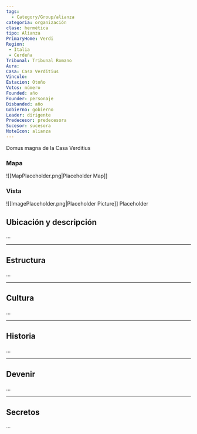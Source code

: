```yaml
---
tags:
  - Category/Group/alianza
categoria: organización
clase: hermética
tipo: Alianza
PrimaryHome: Verdi 
Region:
 - Italia 
 - Cerdeña 
Tribunal: Tribunal Romano 
Aura: 
Casa: Casa Verditius 
Vinculo: 
Estacion: Otoño 
Votos: número
Founded: año
Founder: personaje
Disbanded: año
Gobierno: gobierno
Leader: dirigente
Predecesor: predecesora
Sucesor: sucesora
NoteIcon: alianza
---
```


 <section class="wa-section main-content"><p>Domus magna de la Casa Verditius</p></section>   

### Mapa
![[MapPlaceholder.png|Placeholder Map]]
### Vista
![[ImagePlaceholder.png|Placeholder Picture]]
Placeholder

## Ubicación y descripción
...
***
## Estructura
...
***
## Cultura
...
***
## Historia
...
***
## Devenir
...
***
## Secretos 
...
